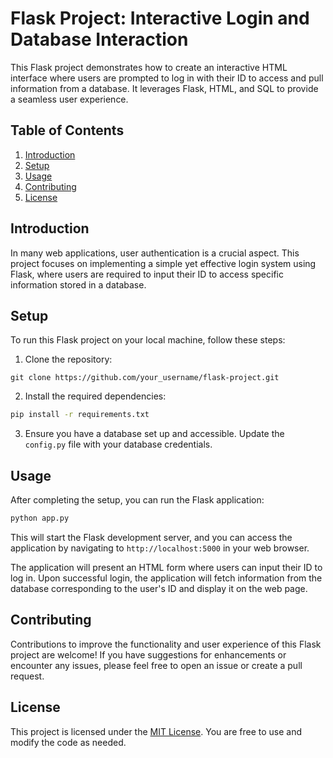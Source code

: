 # Flask Project: Interactive Login and Database Interaction

This Flask project demonstrates how to create an interactive HTML interface where users are prompted to log in with their ID to access and pull information from a database. It leverages Flask, HTML, and SQL to provide a seamless user experience.

## Table of Contents

1. [Introduction](#introduction)
2. [Setup](#setup)
3. [Usage](#usage)
4. [Contributing](#contributing)
5. [License](#license)

## Introduction

In many web applications, user authentication is a crucial aspect. This project focuses on implementing a simple yet effective login system using Flask, where users are required to input their ID to access specific information stored in a database.

## Setup

To run this Flask project on your local machine, follow these steps:

1. Clone the repository:

```
git clone https://github.com/your_username/flask-project.git
```

2. Install the required dependencies:

```bash
pip install -r requirements.txt
```

3. Ensure you have a database set up and accessible. Update the `config.py` file with your database credentials.

## Usage

After completing the setup, you can run the Flask application:

```bash
python app.py
```

This will start the Flask development server, and you can access the application by navigating to `http://localhost:5000` in your web browser.

The application will present an HTML form where users can input their ID to log in. Upon successful login, the application will fetch information from the database corresponding to the user's ID and display it on the web page.

## Contributing

Contributions to improve the functionality and user experience of this Flask project are welcome! If you have suggestions for enhancements or encounter any issues, please feel free to open an issue or create a pull request.

## License

This project is licensed under the [MIT License](LICENSE). You are free to use and modify the code as needed.
